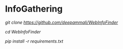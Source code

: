 # InfoGathering

*git clone https://github.com/deepammali/WebInfoFinder*

*cd WebInfoFinder*

*pip install -r requirements.txt*
